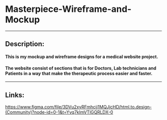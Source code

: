 # Masterpiece-Wireframe-and-Mockup
-------
## Description: 
#### This is my mockup and wireframe designs for a medical website project.
#### The website consist of sections that is for Doctors, Lab technicians and Patients in a way that make the therapeutic process easier and faster.
-------
## Links:
https://www.figma.com/file/3DVu2xyRFmhcjj1MQJjcHD/html.to.design-(Community)?node-id=0-1&t=Yvq7klmVTlGQRLDX-0
